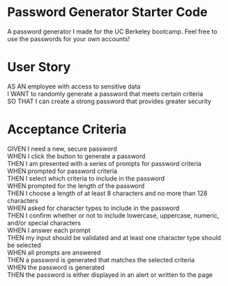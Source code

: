 # Password Generator Starter Code 
A password generator I made for the UC Berkeley bootcamp. Feel free to use the passwords for your own accounts!

# User Story
AS AN employee with access to sensitive data <br>
I WANT to randomly generate a password that meets certain criteria <br>
SO THAT I can create a strong password that provides greater security

# Acceptance Criteria
GIVEN I need a new, secure password  <br>
WHEN I click the button to generate a password  <br>
THEN I am presented with a series of prompts for password criteria  <br>
WHEN prompted for password criteria  <br>
THEN I select which criteria to include in the password  <br>
WHEN prompted for the length of the password  <br>
THEN I choose a length of at least 8 characters and no more than 128 characters  <br>
WHEN asked for character types to include in the password  <br>
THEN I confirm whether or not to include lowercase, uppercase, numeric, and/or special characters  <br>
WHEN I answer each prompt  <br>
THEN my input should be validated and at least one character type should be selected  <br>
WHEN all prompts are answered  <br>
THEN a password is generated that matches the selected criteria  <br>
WHEN the password is generated  <br>
THEN the password is either displayed in an alert or written to the page
